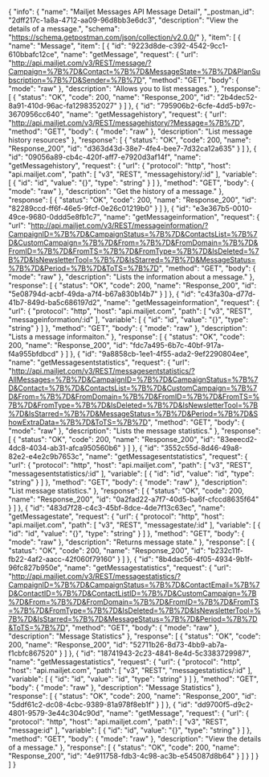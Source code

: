 {
  "info": {
    "name": "Mailjet Messages API Message Detail",
    "_postman_id": "2dff217c-1a8a-4712-aa09-96d8bb3e6dc3",
    "description": "View the details of a message.",
    "schema": "https://schema.getpostman.com/json/collection/v2.0.0/"
  },
  "item": [
    {
      "name": "Message",
      "item": [
        {
          "id": "9223d8de-c392-4542-9cc1-610bbafc12ce",
          "name": "getMessage",
          "request": {
            "url": "http://api.mailjet.com/v3/REST/message/?Campaign=%7B%7D&Contact=%7B%7D&MessageState=%7B%7D&PlanSubscription=%7B%7D&Sender=%7B%7D",
            "method": "GET",
            "body": {
              "mode": "raw"
            },
            "description": "Allows you to list messages."
          },
          "response": [
            {
              "status": "OK",
              "code": 200,
              "name": "Response_200",
              "id": "2b4dec52-8a91-410d-96ac-fa1298352027"
            }
          ]
        },
        {
          "id": "795906b2-6cfe-4dd5-b97c-3670956cc640",
          "name": "getMessagehistory",
          "request": {
            "url": "http://api.mailjet.com/v3/REST/messagehistory/?Message=%7B%7D",
            "method": "GET",
            "body": {
              "mode": "raw"
            },
            "description": "List message history resources"
          },
          "response": [
            {
              "status": "OK",
              "code": 200,
              "name": "Response_200",
              "id": "d363d43d-38e7-4fe4-bee7-7d32ca12a635"
            }
          ]
        },
        {
          "id": "09056a89-cb4c-420f-aff7-e7920d3af14f",
          "name": "getMessagehistory",
          "request": {
            "url": {
              "protocol": "http",
              "host": "api.mailjet.com",
              "path": [
                "v3",
                "REST",
                "messagehistory/:id"
              ],
              "variable": [
                {
                  "id": "id",
                  "value": "{}",
                  "type": "string"
                }
              ]
            },
            "method": "GET",
            "body": {
              "mode": "raw"
            },
            "description": "Get the history of a message."
          },
          "response": [
            {
              "status": "OK",
              "code": 200,
              "name": "Response_200",
              "id": "82289ccd-ff6f-46e5-9fcf-0e26c01219b0"
            }
          ]
        },
        {
          "id": "e3e367b5-0010-49ce-9680-0ddd5e8fb1c7",
          "name": "getMessageinformation",
          "request": {
            "url": "http://api.mailjet.com/v3/REST/messageinformation/?CampaignID=%7B%7D&CampaignStatus=%7B%7D&ContactsList=%7B%7D&CustomCampaign=%7B%7D&From=%7B%7D&FromDomain=%7B%7D&FromID=%7B%7D&FromTS=%7B%7D&FromType=%7B%7D&IsDeleted=%7B%7D&IsNewsletterTool=%7B%7D&IsStarred=%7B%7D&MessageStatus=%7B%7D&Period=%7B%7D&ToTS=%7B%7D",
            "method": "GET",
            "body": {
              "mode": "raw"
            },
            "description": "Lists the information about a message."
          },
          "response": [
            {
              "status": "OK",
              "code": 200,
              "name": "Response_200",
              "id": "5e08794d-acbf-49da-a7f4-b67a830b14b7"
            }
          ]
        },
        {
          "id": "c43fa30a-d77d-41b7-849d-ba5c686197d2",
          "name": "getMessageinformation",
          "request": {
            "url": {
              "protocol": "http",
              "host": "api.mailjet.com",
              "path": [
                "v3",
                "REST",
                "messageinformation/:id"
              ],
              "variable": [
                {
                  "id": "id",
                  "value": "{}",
                  "type": "string"
                }
              ]
            },
            "method": "GET",
            "body": {
              "mode": "raw"
            },
            "description": "Lists a message informaiton."
          },
          "response": [
            {
              "status": "OK",
              "code": 200,
              "name": "Response_200",
              "id": "fdc7a495-6b7c-40bf-917a-f4a955bfdbcd"
            }
          ]
        },
        {
          "id": "9a8858cb-1ee1-4f55-ada2-9ef2290804ee",
          "name": "getMessagesentstatistics",
          "request": {
            "url": "http://api.mailjet.com/v3/REST/messagesentstatistics/?AllMessages=%7B%7D&CampaignID=%7B%7D&CampaignStatus=%7B%7D&Contact=%7B%7D&ContactsList=%7B%7D&CustomCampaign=%7B%7D&From=%7B%7D&FromDomain=%7B%7D&FromID=%7B%7D&FromTS=%7B%7D&FromType=%7B%7D&IsDeleted=%7B%7D&IsNewsletterTool=%7B%7D&IsStarred=%7B%7D&MessageStatus=%7B%7D&Period=%7B%7D&ShowExtraData=%7B%7D&ToTS=%7B%7D",
            "method": "GET",
            "body": {
              "mode": "raw"
            },
            "description": "Lists the message statistics."
          },
          "response": [
            {
              "status": "OK",
              "code": 200,
              "name": "Response_200",
              "id": "83eeecd2-4dc8-4034-ab31-afca950560b6"
            }
          ]
        },
        {
          "id": "3552c55d-8d46-49a8-82e2-e4e2c9b7653c",
          "name": "getMessagesentstatistics",
          "request": {
            "url": {
              "protocol": "http",
              "host": "api.mailjet.com",
              "path": [
                "v3",
                "REST",
                "messagesentstatistics/:id"
              ],
              "variable": [
                {
                  "id": "id",
                  "value": "id",
                  "type": "string"
                }
              ]
            },
            "method": "GET",
            "body": {
              "mode": "raw"
            },
            "description": "List message statistics."
          },
          "response": [
            {
              "status": "OK",
              "code": 200,
              "name": "Response_200",
              "id": "0a2fad22-a7f7-40d5-ba6f-cfccd8635f64"
            }
          ]
        },
        {
          "id": "483d7f28-c4c3-45bf-8dce-4de7f13c63ec",
          "name": "getMessagestate",
          "request": {
            "url": {
              "protocol": "http",
              "host": "api.mailjet.com",
              "path": [
                "v3",
                "REST",
                "messagestate/:id"
              ],
              "variable": [
                {
                  "id": "id",
                  "value": "{}",
                  "type": "string"
                }
              ]
            },
            "method": "GET",
            "body": {
              "mode": "raw"
            },
            "description": "Returns message state."
          },
          "response": [
            {
              "status": "OK",
              "code": 200,
              "name": "Response_200",
              "id": "b232c11f-fb22-4af2-aacc-42f060f79160"
            }
          ]
        },
        {
          "id": "8b4dac56-4f05-4934-9b1f-96fc827b950e",
          "name": "getMessagestatistics",
          "request": {
            "url": "http://api.mailjet.com/v3/REST/messagestatistics/?CampaignID=%7B%7D&CampaignStatus=%7B%7D&ContactEmail=%7B%7D&ContactID=%7B%7D&ContactListID=%7B%7D&CustomCampaign=%7B%7D&From=%7B%7D&FromDomain=%7B%7D&FromID=%7B%7D&FromTS=%7B%7D&FromType=%7B%7D&IsDeleted=%7B%7D&IsNewsletterTool=%7B%7D&IsStarred=%7B%7D&MessageStatus=%7B%7D&Period=%7B%7D&ToTS=%7B%7D",
            "method": "GET",
            "body": {
              "mode": "raw"
            },
            "description": "Message Statistics"
          },
          "response": [
            {
              "status": "OK",
              "code": 200,
              "name": "Response_200",
              "id": "52711b26-8d73-4bb9-ab7a-f1cbfc867520"
            }
          ]
        },
        {
          "id": "18741943-2c23-4841-8e4d-5c3383729987",
          "name": "getMessagestatistics",
          "request": {
            "url": {
              "protocol": "http",
              "host": "api.mailjet.com",
              "path": [
                "v3",
                "REST",
                "messagestatistics/:id"
              ],
              "variable": [
                {
                  "id": "id",
                  "value": "id",
                  "type": "string"
                }
              ]
            },
            "method": "GET",
            "body": {
              "mode": "raw"
            },
            "description": "Message Statistics"
          },
          "response": [
            {
              "status": "OK",
              "code": 200,
              "name": "Response_200",
              "id": "5ddf61c2-dc08-4cbc-9389-81a978f8eb1f"
            }
          ]
        },
        {
          "id": "dd9700f5-d9c2-4801-9579-3e44c304c90d",
          "name": "getMessage",
          "request": {
            "url": {
              "protocol": "http",
              "host": "api.mailjet.com",
              "path": [
                "v3",
                "REST",
                "message:id"
              ],
              "variable": [
                {
                  "id": "id",
                  "value": "{}",
                  "type": "string"
                }
              ]
            },
            "method": "GET",
            "body": {
              "mode": "raw"
            },
            "description": "View the details of a message."
          },
          "response": [
            {
              "status": "OK",
              "code": 200,
              "name": "Response_200",
              "id": "4e911758-fdb3-4c98-ac3b-e545087d8b64"
            }
          ]
        }
      ]
    }
  ]
}